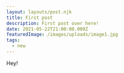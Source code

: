 ```yaml
---
layout: layouts/post.njk
title: First post
description: First post over here!
date: 2021-05-22T21:00:00.000Z
featuredImage: /images/uploads/image1.jpg
tags:
  - new
---
```

Hey!
